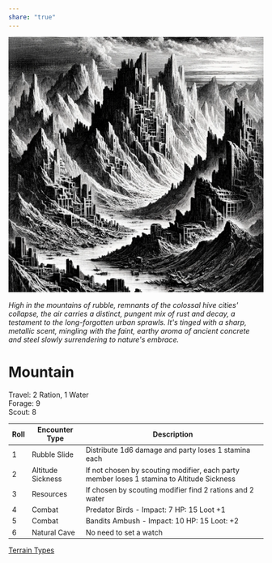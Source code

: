 ```yaml
---  
share: "true"  
---  
```

  
  
![Pasted image 20240126174632](./Pasted%20image%2020240126174632.png)  
  
*High in the mountains of rubble, remnants of the colossal hive cities' collapse, the air carries a distinct, pungent mix of rust and decay, a testament to the long-forgotten urban sprawls. It's tinged with a sharp, metallic scent, mingling with the faint, earthy aroma of ancient concrete and steel slowly surrendering to nature's embrace.*  
  
# Mountain  
  
Travel: 2 Ration, 1 Water  
Forage: 9  
Scout: 8  
  
| Roll | Encounter Type | Description |  
| ---- | ---- | ---- |  
| 1 | Rubble Slide | Distribute 1d6 damage and party loses 1 stamina each |  
| 2 | Altitude Sickness | If not chosen by scouting modifier, each party member loses 1 stamina to Altitude Sickness |  
| 3 | Resources | If chosen by scouting modifier find 2 rations and 2 water |  
| 4 | Combat | Predator Birds - Impact: 7 HP: 15 Loot +1 |  
| 5 | Combat | Bandits Ambush - Impact: 10 HP: 15 Loot: +2 |  
| 6 | Natural Cave | No need to set a watch |  
[Terrain Types](./Terrain%20Types.html)  
